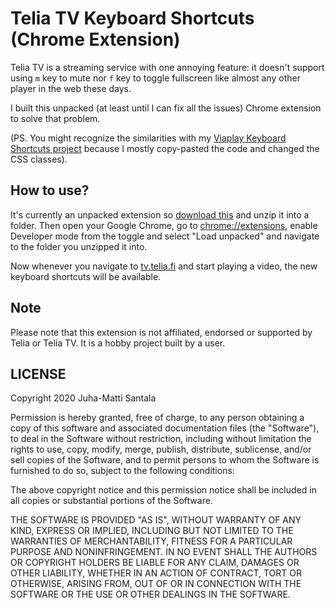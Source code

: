 # Telia TV Keyboard Shortcuts (Chrome Extension)

Telia TV is a streaming service with one annoying feature: it doesn't support using `m` key to mute nor `f` key to toggle fullscreen like almost any other player in the web these days.

I built this unpacked (at least until I can fix all the issues) Chrome extension to solve that problem.

(PS. You might recognize the similarities with my [Viaplay Keyboard Shortcuts project](https://github.com/hamatti/viaplay-keyboard-shortcuts) because I mostly copy-pasted the code and changed the CSS classes).

## How to use?

It's currently an unpacked extension so [download this](https://github.com/Hamatti/teliatv-keyboard-shortcuts/archive/master.zip) and unzip it into a folder. Then open your Google Chrome, go to [chrome://extensions](chrome://extensions), enable Developer mode from the toggle and select "Load unpacked" and navigate to the folder you unzipped it into.

Now whenever you navigate to [tv.telia.fi](https://tv.telia.fi) and start playing a video, the new keyboard shortcuts will be available.

## Note

Please note that this extension is not affiliated, endorsed or supported by Telia or Telia TV. It is a hobby project built by a user.

## LICENSE

Copyright 2020 Juha-Matti Santala

Permission is hereby granted, free of charge, to any person obtaining a copy of this software and associated documentation files (the "Software"), to deal in the Software without restriction, including without limitation the rights to use, copy, modify, merge, publish, distribute, sublicense, and/or sell copies of the Software, and to permit persons to whom the Software is furnished to do so, subject to the following conditions:

The above copyright notice and this permission notice shall be included in all copies or substantial portions of the Software.

THE SOFTWARE IS PROVIDED "AS IS", WITHOUT WARRANTY OF ANY KIND, EXPRESS OR IMPLIED, INCLUDING BUT NOT LIMITED TO THE WARRANTIES OF MERCHANTABILITY, FITNESS FOR A PARTICULAR PURPOSE AND NONINFRINGEMENT. IN NO EVENT SHALL THE AUTHORS OR COPYRIGHT HOLDERS BE LIABLE FOR ANY CLAIM, DAMAGES OR OTHER LIABILITY, WHETHER IN AN ACTION OF CONTRACT, TORT OR OTHERWISE, ARISING FROM, OUT OF OR IN CONNECTION WITH THE SOFTWARE OR THE USE OR OTHER DEALINGS IN THE SOFTWARE.

